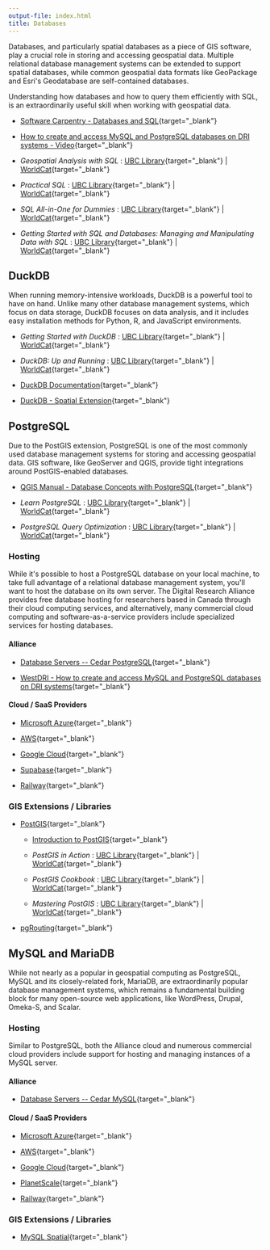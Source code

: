 ```yaml
---
output-file: index.html
title: Databases
---
```


Databases, and particularly spatial databases as a piece of GIS software, play a
crucial role in storing and accessing geospatial data. Multiple relational
database management systems can be extended to support spatial databases, while
common geospatial data formats like GeoPackage and Esri's Geodatabase are
self-contained databases.

Understanding how databases and how to query them efficiently with SQL, is an
extraordinarily useful skill when working with geospatial data.

- [Software Carpentry - Databases and SQL](https://swcarpentry.github.io/sql-novice-survey/){target="\_blank"}

- [How to create and access MySQL and PostgreSQL databases on DRI systems - Video](https://youtu.be/3uHSXXQwJpQ){target="\_blank"}

- _Geospatial Analysis with SQL_ :
  [UBC Library](https://go.exlibris.link/N6ybsHyL){target="\_blank"} |
  [WorldCat](https://search.worldcat.org/title/1356796776){target="\_blank"}

- _Practical SQL_ :
  [UBC Library](https://go.exlibris.link/KT2RjyVN){target="\_blank"} |
  [WorldCat](https://search.worldcat.org/title/1291870871){target="\_blank"}

- _SQL All-in-One for Dummies_ :
  [UBC Library](https://go.exlibris.link/s1CwKGdS){target="\_blank"} |
  [WorldCat](https://search.worldcat.org/title/1429319351){target="\_blank"}

- _Getting Started with SQL and Databases: Managing and Manipulating Data with
  SQL_ : [UBC Library](https://go.exlibris.link/8P3M1W2j){target="\_blank"} |
  [WorldCat](https://search.worldcat.org/title/1381743217){target="\_blank"}

## DuckDB

When running memory-intensive workloads, DuckDB is a powerful tool to have on
hand. Unlike many other database management systems, which focus on data
storage, DuckDB focuses on data analysis, and it includes easy installation
methods for Python, R, and JavaScript environments.

- _Getting Started with DuckDB_ :
  [UBC Library](https://go.exlibris.link/M0l5WQw5){target="\_blank"} |
  [WorldCat](https://search.worldcat.org/title/1436457021){target="\_blank"}

- _DuckDB: Up and Running_ :
  [UBC Library](https://go.exlibris.link/YFbRpYc9){target="\_blank"} |
  [WorldCat](https://search.worldcat.org/title/1442327944){target="\_blank"}

- [DuckDB Documentation](https://duckdb.org/docs/){target="\_blank"}

- [DuckDB - Spatial Extension](https://duckdb.org/docs/extensions/spatial.html){target="\_blank"}

## PostgreSQL

Due to the PostGIS extension, PostgreSQL is one of the most commonly used
database management systems for storing and accessing geospatial data. GIS
software, like GeoServer and QGIS, provide tight integrations around
PostGIS-enabled databases.

- [QGIS Manual - Database Concepts with PostgreSQL](https://docs.qgis.org/3.34/en/docs/training_manual/database_concepts/index.html){target="\_blank"}

- _Learn PostgreSQL_ :
  [UBC Library](https://go.exlibris.link/DPVZ3PFk){target="\_blank"} |
  [WorldCat](https://search.worldcat.org/title/1407633395){target="\_blank"}

- _PostgreSQL Query Optimization_ :
  [UBC Library](https://go.exlibris.link/Mp0jzFgZ){target="\_blank"} |
  [WorldCat](https://search.worldcat.org/title/1417197322){target="\_blank"}

### Hosting

While it's possible to host a PostgreSQL database on your local machine, to take
full advantage of a relational database management system, you'll want to host
the database on its own server. The Digital Research Alliance provides free
database hosting for researchers based in Canada through their cloud computing
services, and alternatively, many commercial cloud computing and
software-as-a-service providers include specialized services for hosting
databases.

#### Alliance

- [Database Servers -- Cedar PostgreSQL](https://docs.alliancecan.ca/wiki/Database_servers#Cedar_PostgreSQL_server){target="\_blank"}

- [WestDRI - How to create and access MySQL and PostgreSQL databases on DRI systems](https://training.westdri.ca/tools/rdm/#how-to-create-and-access-mysql-and-postgresql-databases-on-dri-systems){target="\_blank"}

#### Cloud / SaaS Providers

- [Microsoft Azure](https://azure.microsoft.com/en-ca/products/postgresql/){target="\_blank"}

- [AWS](https://aws.amazon.com/rds/postgresql/){target="\_blank"}

- [Google Cloud](https://cloud.google.com/sql/docs/postgres){target="\_blank"}

- [Supabase](https://supabase.com/docs/guides/database){target="\_blank"}

- [Railway](https://docs.railway.app/databases/postgresql){target="\_blank"}

### GIS Extensions / Libraries

- [PostGIS](https://postgis.net/documentation/){target="\_blank"}

  - [Introduction to PostGIS](https://postgis.net/workshops/postgis-intro/){target="\_blank"}

  - _PostGIS in Action_ :
    [UBC Library](https://go.exlibris.link/cKtRz8Pm){target="\_blank"} |
    [WorldCat](https://search.worldcat.org/title/1339878967){target="\_blank"}

  - _PostGIS Cookbook_ :
    [UBC Library](https://go.exlibris.link/z6HBlj5t){target="\_blank"} |
    [WorldCat](https://search.worldcat.org/title/1105805332){target="\_blank"}

  - _Mastering PostGIS_ :
    [UBC Library](https://go.exlibris.link/bCV4PRwJ){target="\_blank"} |
    [WorldCat](https://search.worldcat.org/title/991530184){target="\_blank"}

- [pgRouting](https://docs.pgrouting.org/latest/en/pgRouting-introduction.html){target="\_blank"}

## MySQL and MariaDB

While not nearly as a popular in geospatial computing as PostgreSQL, MySQL and
its closely-related fork, MariaDB, are extraordinarily popular database
management systems, which remains a fundamental building block for many
open-source web applications, like WordPress, Drupal, Omeka-S, and Scalar.

### Hosting

Similar to PostgreSQL, both the Alliance cloud and numerous commercial cloud
providers include support for hosting and managing instances of a MySQL server.

#### Alliance

- [Database Servers -- Cedar MySQL](https://docs.alliancecan.ca/wiki/Database_servers#Cedar_MySQL_server){target="\_blank"}

#### Cloud / SaaS Providers

- [Microsoft Azure](https://azure.microsoft.com/en-ca/products/mysql/){target="\_blank"}

- [AWS](https://aws.amazon.com/rds/mysql/){target="\_blank"}

- [Google Cloud](https://cloud.google.com/sql/docs/mysql){target="\_blank"}

- [PlanetScale](https://planetscale.com/docs){target="\_blank"}

- [Railway](https://docs.railway.app/databases/mysql){target="\_blank"}

### GIS Extensions / Libraries

- [MySQL Spatial](https://dev.mysql.com/doc/refman/8.0/en/spatial-analysis-functions.html){target="\_blank"}
